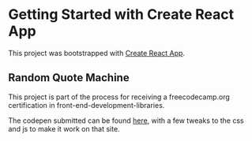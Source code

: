# Getting Started with Create React App

This project was bootstrapped with [Create React App](https://github.com/facebook/create-react-app).

## Random Quote Machine
This project is part of the process for receiving a freecodecamp.org certification in front-end-development-libraries.

The codepen submitted can be found [here](https://codepen.io/scarruthers/pen/LYXevqX), with a few tweaks to the css and js to make it work on that site.